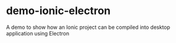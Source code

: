 # demo-ionic-electron
A demo to show how an Ionic project can be compiled into desktop application using Electron
